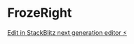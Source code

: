 # FrozeRight

[Edit in StackBlitz next generation editor ⚡️](https://stackblitz.com/~/github.com/complexsimplcitymedia/FrozeRight)